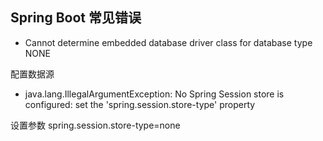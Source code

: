 ## Spring Boot 常见错误

- Cannot determine embedded database driver class for database type NONE

配置数据源

- java.lang.IllegalArgumentException: No Spring Session store is configured: set the 'spring.session.store-type' property

设置参数 spring.session.store-type=none